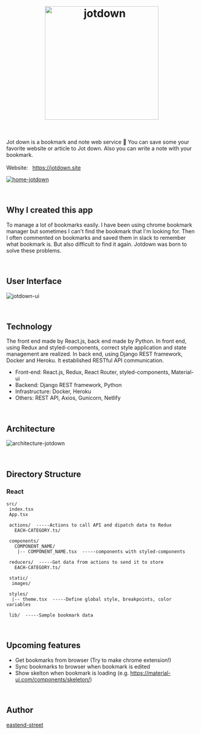 
<br/>

<h1 align="center"><a href="https://jotdown.site" target="_blank"><img src="https://user-images.githubusercontent.com/43656115/76158436-92285b00-60ca-11ea-8b29-e064f9dcd900.png" alt="jotdown" width="300"></a></h1>

<br/>

Jot down is a bookmark and note web service 📗 You can save some your favorite website or article to Jot down. Also you can write a note with your bookmark.  
<br/>
Website: &nbsp; https://jotdown.site


[![home-jotdown](https://user-images.githubusercontent.com/43656115/76158377-2f36c400-60ca-11ea-99e8-909b6363e555.png)](https://jotdown.site)

<br/>

## Why I created this app
To manage a lot of bookmarks easily. I have been using chrome bookmark manager but sometimes I can't find the bookmark that I'm looking for. Then I often commented on bookmarks and saved them in slack to remember what bookmark is. But also difficult to find it again. Jotdown was born to solve these problems.

<br/>

## User Interface
![jotdown-ui](https://user-images.githubusercontent.com/43656115/76174246-64dbbb80-6163-11ea-9e46-ee29e85081a4.png)


<br/>

## Technology
The front end made by React.js, back end made by Python. In front end, using Redux and styled-components, correct style application and state management are realized. In back end, using Django REST framework, Docker and Heroku. It established RESTful API communication.


- Front-end: React.js, Redux, React Router, styled-components, Material-ui
- Backend: Django REST framework, Python
- Infrastructure: Docker, Heroku
- Others: REST API, Axios, Gunicorn, Netlify

<br/>


## Architecture
![architecture-jotdown](https://user-images.githubusercontent.com/43656115/76137120-0e00a580-5fee-11ea-8bce-cfff48684507.png)

<br/>

## Directory Structure

### React
```
src/
 index.tsx
 App.tsx
 
 actions/  -----Actions to call API and dipatch data to Redux 
   EACH-CATEGORY.ts/
 
 components/
   COMPONENT_NAME/
    |-- COMPONENT_NAME.tsx  -----components with styled-components
 
 reducers/  -----Get data from actions to send it to store 
   EACH-CATEGORY.ts/
 
 static/
  images/
 
 styles/
  |-- theme.tsx  -----Define global style, breakpoints, color variables  

 lib/  -----Sample bookmark data
```
<br/>

## Upcoming features
- Get bookmarks from browser (Try to make chrome extension!)
- Sync bookmarks to browser when bookmark is edited
- Show skelton when bookmark is loading (e.g. https://material-ui.com/components/skeleton/) 

<br/>

## Author
[eastend-street](https://github.com/eastend-street)

<br/>
